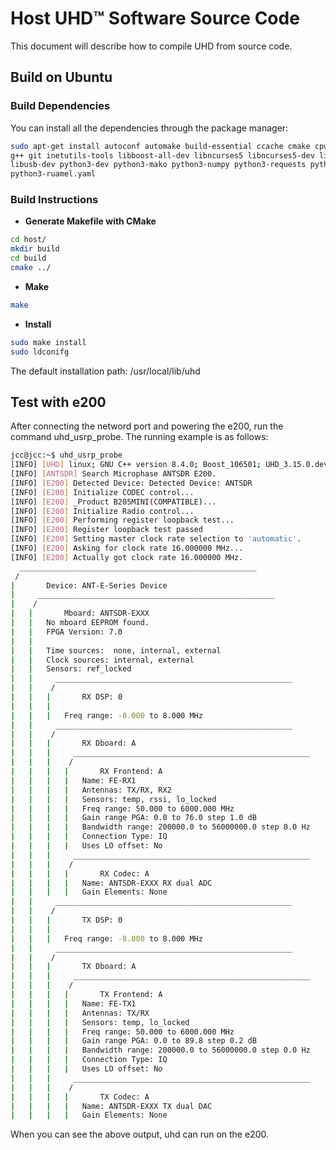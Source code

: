 Host UHD™ Software Source Code
============================================

This document will describe how to compile UHD from source code.

## Build on Ubuntu
### Build Dependencies
You can install all the dependencies through the package manager:
```sh
sudo apt-get install autoconf automake build-essential ccache cmake cpufrequtils doxygen ethtool \
g++ git inetutils-tools libboost-all-dev libncurses5 libncurses5-dev libusb-1.0-0 libusb-1.0-0-dev \
libusb-dev python3-dev python3-mako python3-numpy python3-requests python3-scipy python3-setuptools \
python3-ruamel.yaml
```

### Build Instructions
- **Generate Makefile with CMake**
```sh
cd host/
mkdir build
cd build
cmake ../
```
- **Make**
```sh
make
```
- **Install**
```sh
sudo make install
sudo ldconifg
```
The default installation path: /usr/local/lib/uhd

## Test with e200
After connecting the netword port and powering the e200, run the command uhd_usrp_probe. The running example is as follows:

```sh
jcc@jcc:~$ uhd_usrp_probe 
[INFO] [UHD] linux; GNU C++ version 8.4.0; Boost_106501; UHD_3.15.0.dev-0-9d2062d9
[INFO] [ANTSDR] Search Microphase ANTSDR E200.
[INFO] [E200] Detected Device: Detected Device: ANTSDR
[INFO] [E200] Initialize CODEC control...
[INFO] [E200] _Product B205MINI(COMPATIBLE)...
[INFO] [E200] Initialize Radio control...
[INFO] [E200] Performing register loopback test... 
[INFO] [E200] Register loopback test passed
[INFO] [E200] Setting master clock rate selection to 'automatic'.
[INFO] [E200] Asking for clock rate 16.000000 MHz... 
[INFO] [E200] Actually got clock rate 16.000000 MHz.
  _____________________________________________________
 /
|       Device: ANT-E-Series Device
|     _____________________________________________________
|    /
|   |       Mboard: ANTSDR-EXXX
|   |   No mboard EEPROM found.
|   |   FPGA Version: 7.0
|   |   
|   |   Time sources:  none, internal, external
|   |   Clock sources: internal, external
|   |   Sensors: ref_locked
|   |     _____________________________________________________
|   |    /
|   |   |       RX DSP: 0
|   |   |   
|   |   |   Freq range: -8.000 to 8.000 MHz
|   |     _____________________________________________________
|   |    /
|   |   |       RX Dboard: A
|   |   |     _____________________________________________________
|   |   |    /
|   |   |   |       RX Frontend: A
|   |   |   |   Name: FE-RX1
|   |   |   |   Antennas: TX/RX, RX2
|   |   |   |   Sensors: temp, rssi, lo_locked
|   |   |   |   Freq range: 50.000 to 6000.000 MHz
|   |   |   |   Gain range PGA: 0.0 to 76.0 step 1.0 dB
|   |   |   |   Bandwidth range: 200000.0 to 56000000.0 step 0.0 Hz
|   |   |   |   Connection Type: IQ
|   |   |   |   Uses LO offset: No
|   |   |     _____________________________________________________
|   |   |    /
|   |   |   |       RX Codec: A
|   |   |   |   Name: ANTSDR-EXXX RX dual ADC
|   |   |   |   Gain Elements: None
|   |     _____________________________________________________
|   |    /
|   |   |       TX DSP: 0
|   |   |   
|   |   |   Freq range: -8.000 to 8.000 MHz
|   |     _____________________________________________________
|   |    /
|   |   |       TX Dboard: A
|   |   |     _____________________________________________________
|   |   |    /
|   |   |   |       TX Frontend: A
|   |   |   |   Name: FE-TX1
|   |   |   |   Antennas: TX/RX
|   |   |   |   Sensors: temp, lo_locked
|   |   |   |   Freq range: 50.000 to 6000.000 MHz
|   |   |   |   Gain range PGA: 0.0 to 89.8 step 0.2 dB
|   |   |   |   Bandwidth range: 200000.0 to 56000000.0 step 0.0 Hz
|   |   |   |   Connection Type: IQ
|   |   |   |   Uses LO offset: No
|   |   |     _____________________________________________________
|   |   |    /
|   |   |   |       TX Codec: A
|   |   |   |   Name: ANTSDR-EXXX TX dual DAC
|   |   |   |   Gain Elements: None
```
When you can see the above output, uhd can run on the e200.

